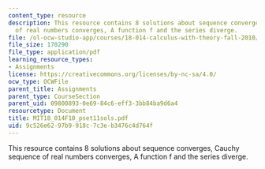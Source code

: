 ```yaml
---
content_type: resource
description: This resource contains 8 solutions about sequence converges, Cauchy sequence
  of real numbers converges, A function f and the series diverge.
file: /ol-ocw-studio-app/courses/18-014-calculus-with-theory-fall-2010/9c526e6297b9918c7c3eb3476c4d764f_MIT18_014F10_pset11sols.pdf
file_size: 170290
file_type: application/pdf
learning_resource_types:
- Assignments
license: https://creativecommons.org/licenses/by-nc-sa/4.0/
ocw_type: OCWFile
parent_title: Assignments
parent_type: CourseSection
parent_uid: 09800893-0e69-84c6-eff3-3bb84ba9d6a4
resourcetype: Document
title: MIT18_014F10_pset11sols.pdf
uid: 9c526e62-97b9-918c-7c3e-b3476c4d764f
---
```

This resource contains 8 solutions about sequence converges, Cauchy sequence of real numbers converges, A function f and the series diverge.